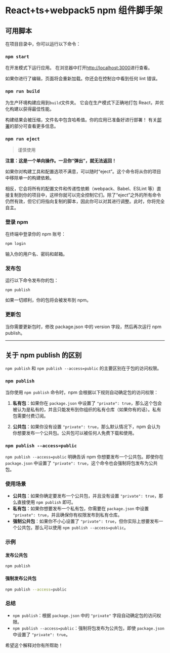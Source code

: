 # React+ts+webpack5 npm 组件脚手架

## 可用脚本

在项目目录中，你可以运行以下命令：

### `npm start`

在开发模式下运行应用。
在浏览器中打开[http://localhost:3000](http://localhost:3000)进行查看。

如果你进行了编辑，页面将会重新加载。你还会在控制台中看到任何 lint 错误。

### `npm run build`

为生产环境构建应用到`build`文件夹。
它会在生产模式下正确地打包 React，并优化构建以获得最佳性能。

构建结果会被压缩，文件名中包含哈希值。你的应用已准备好进行部署！
有关[部署](https://facebook.github.io/create-react-app/docs/deployment)的部分可查看更多信息。

### `npm run eject`

> 谨慎使用

**注意：这是一个单向操作。一旦你“弹出”，就无法返回！**

如果你对构建工具和配置选项不满意，可以随时“eject”。这个命令将从你的项目中移除单一的构建依赖。

相反，它会将所有的配置文件和传递性依赖（webpack、Babel、ESLint 等）直接复制到你的项目中，这样你就可以完全控制它们。除了“eject”之外的所有命令仍然有效，但它们将指向复制的脚本，因此你可以对其进行调整。此时，你将完全自主。

### 登录 npm

在终端中登录你的 npm 账号：

```bash
npm login
```

输入你的用户名、密码和邮箱。

### 发布包

运行以下命令发布你的包：

```
npm publish
```

如果一切顺利，你的包将会被发布到 npm。

### 更新包

当你需要更新包时，修改 package.json 中的 version 字段，然后再次运行 npm publish。

---

## 关于 npm publish 的区别

`npm publish` 和 `npm publish --access=public` 的主要区别在于包的访问权限。

### `npm publish`

当你使用 `npm publish` 命令时，npm 会根据以下规则自动确定包的访问权限：

1. **私有包**：如果你在 `package.json` 中设置了 `"private": true`，那么这个包会被认为是私有的，并且只能发布到你组织的私有仓库（如果你有的话）。私有包需要付费订阅。

2. **公共包**：如果你没有设置 `"private": true`，那么默认情况下，npm 会认为你想要发布一个公共包。公共包可以被任何人免费下载和使用。

### `npm publish --access=public`

`npm publish --access=public` 明确告诉 npm 你想要发布一个公共包。即使你在 `package.json` 中设置了 `"private": true`，这个命令也会强制将包发布为公共包。

### 使用场景

- **公共包**：如果你确定要发布一个公共包，并且没有设置 `"private": true`，那么直接使用 `npm publish` 即可。
- **私有包**：如果你想要发布一个私有包，你需要在 `package.json` 中设置 `"private": true`，并且确保你有权限发布到私有仓库。
- **强制公共包**：如果你不小心设置了 `"private": true`，但你实际上想要发布一个公共包，那么可以使用 `npm publish --access=public`。

### 示例

#### 发布公共包

```bash
npm publish
```

#### 强制发布公共包

```bash
npm publish --access=public
```

### 总结

- `npm publish`：根据 `package.json` 中的 `"private"` 字段自动确定包的访问权限。
- `npm publish --access=public`：强制将包发布为公共包，即使 `package.json` 中设置了 `"private": true`。

希望这个解释对你有所帮助！
